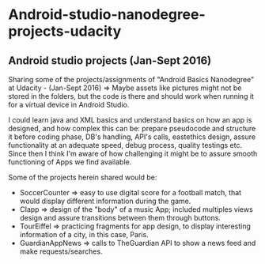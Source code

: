 # Android-studio-nanodegree-projects-udacity
Android studio projects (Jan-Sept 2016)
-----------------------------------------------------------------------------
Sharing some of the projects/assignments of "Android Basics Nanodegree" at Udacity - (Jan-Sept 2016) => Maybe assets like pictures might not be stored in the folders, but the code is there and should work when running it for a virtual device in Android Studio.

I could learn java and XML basics and understand basics on how an app is designed, and how complex this can be: prepare pseudocode and structure it before coding phase, DB's handling, API's calls, eastethics design, assure functionality at an adequate speed, debug process, quality testings etc. Since then I think I'm aware of how challenging it might be to assure smooth functioning of Apps we find available.

Some of the projects herein shared would be:

- SoccerCounter => easy to use digital score for a football match, that would display different information during the game.
- Clapp => design of the "body" of a music App; included multiples views design and assure transitions between them through buttons.
- TourEiffel => practicing fragments for app design, to display interesting information of a city, in this case, Paris.
- GuardianAppNews => calls to TheGuardian API to show a news feed and make requests/searches.
